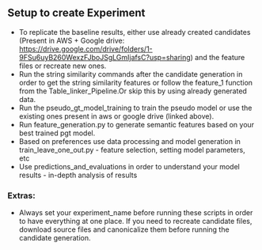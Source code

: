 ## Setup to create Experiment
- To replicate the baseline results, either use already created candidates (Present in AWS + Google drive: https://drive.google.com/drive/folders/1-9FSu6uyB260WexzFJboJSgLGmIjafsC?usp=sharing) and the feature files or recreate new ones. 
- Run the string similarity commands after the candidate generation in order to get the string similarity features or follow the feature_1 function from the Table_linker_Pipeline.Or skip this by using already generated data. 
- Run the pseudo_gt_model_training to train the pseudo model or use the existing ones present in aws or google drive (linked above).
- Run feature_generation.py to generate semantic features based on your best trained pgt model.
- Based on preferences use data processing and model generation in train_leave_one_out.py - feature selection, setting model parameters, etc
- Use predictions_and_evaluations in order to understand your model results - in-depth analysis of results

### Extras:
- Always set your experiment_name before running these scripts in order to have everything at one place. If you need to recreate candidate files, download source files and canonicalize them before running the candidate generation. 